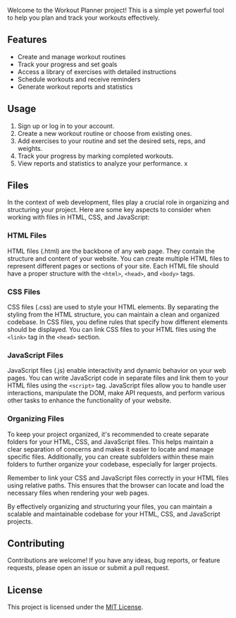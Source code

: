 Welcome to the Workout Planner project! This is a simple yet powerful tool to help you plan and track your workouts effectively.

## Features

- Create and manage workout routines
- Track your progress and set goals
- Access a library of exercises with detailed instructions
- Schedule workouts and receive reminders
- Generate workout reports and statistics

## Usage

1. Sign up or log in to your account.
2. Create a new workout routine or choose from existing ones.
3. Add exercises to your routine and set the desired sets, reps, and weights.
4. Track your progress by marking completed workouts.
5. View reports and statistics to analyze your performance.
x
## Files

In the context of web development, files play a crucial role in organizing and structuring your project. Here are some key aspects to consider when working with files in HTML, CSS, and JavaScript:

### HTML Files

HTML files (.html) are the backbone of any web page. They contain the structure and content of your website. You can create multiple HTML files to represent different pages or sections of your site. Each HTML file should have a proper structure with the `<html>`, `<head>`, and `<body>` tags.

### CSS Files

CSS files (.css) are used to style your HTML elements. By separating the styling from the HTML structure, you can maintain a clean and organized codebase. In CSS files, you define rules that specify how different elements should be displayed. You can link CSS files to your HTML files using the `<link>` tag in the `<head>` section.

### JavaScript Files

JavaScript files (.js) enable interactivity and dynamic behavior on your web pages. You can write JavaScript code in separate files and link them to your HTML files using the `<script>` tag. JavaScript files allow you to handle user interactions, manipulate the DOM, make API requests, and perform various other tasks to enhance the functionality of your website.

### Organizing Files

To keep your project organized, it's recommended to create separate folders for your HTML, CSS, and JavaScript files. This helps maintain a clear separation of concerns and makes it easier to locate and manage specific files. Additionally, you can create subfolders within these main folders to further organize your codebase, especially for larger projects.

Remember to link your CSS and JavaScript files correctly in your HTML files using relative paths. This ensures that the browser can locate and load the necessary files when rendering your web pages.

By effectively organizing and structuring your files, you can maintain a scalable and maintainable codebase for your HTML, CSS, and JavaScript projects.

## Contributing

Contributions are welcome! If you have any ideas, bug reports, or feature requests, please open an issue or submit a pull request.

## License

This project is licensed under the [MIT License](LICENSE).
